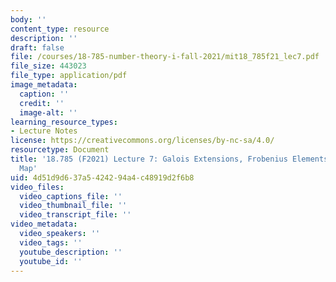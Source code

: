 ```yaml
---
body: ''
content_type: resource
description: ''
draft: false
file: /courses/18-785-number-theory-i-fall-2021/mit18_785f21_lec7.pdf
file_size: 443023
file_type: application/pdf
image_metadata:
  caption: ''
  credit: ''
  image-alt: ''
learning_resource_types:
- Lecture Notes
license: https://creativecommons.org/licenses/by-nc-sa/4.0/
resourcetype: Document
title: '18.785 (F2021) Lecture 7: Galois Extensions, Frobenius Elements, and the Artin
  Map'
uid: 4d51d9d6-37a5-4242-94a4-c48919d2f6b8
video_files:
  video_captions_file: ''
  video_thumbnail_file: ''
  video_transcript_file: ''
video_metadata:
  video_speakers: ''
  video_tags: ''
  youtube_description: ''
  youtube_id: ''
---
```

